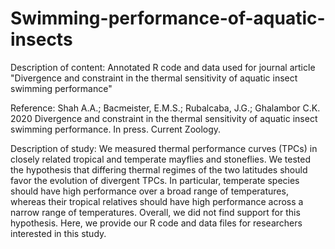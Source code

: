 # Swimming-performance-of-aquatic-insects

Description of content: Annotated R code and data used for journal article "Divergence and constraint in the thermal sensitivity of aquatic insect swimming performance"

Reference: Shah A.A.; Bacmeister, E.M.S.; Rubalcaba, J.G.; Ghalambor C.K. 2020 Divergence and constraint in the thermal sensitivity of aquatic insect swimming performance. In press. Current Zoology.

Description of study: We measured thermal performance curves (TPCs) in closely related tropical and temperate mayflies and stoneflies. We tested the hypothesis that differing thermal regimes of the two latitudes should favor the evolution of divergent TPCs. In particular, temperate species should have high performance over a broad range of temperatures, whereas their tropical relatives should have high performance across a narrow range of temperatures. Overall, we did not find support for this hypothesis.
Here, we provide our R code and data files for researchers interested in this study.
